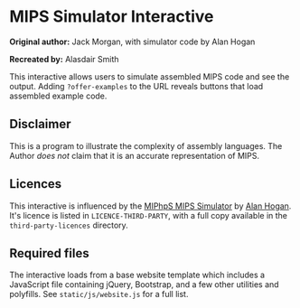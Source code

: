 # MIPS Simulator Interactive

**Original author:** Jack Morgan, with simulator code by Alan Hogan

**Recreated by:** Alasdair Smith

This interactive allows users to simulate assembled MIPS code and see the output.
Adding `?offer-examples` to the URL reveals buttons that load assembled example code.

## Disclaimer

This is a program to illustrate the complexity of assembly languages.
The Author *does not* claim that it is an accurate representation of MIPS.

## Licences

This interactive is influenced by the [MIPhpS MIPS Simulator](https://github.com/alanhogan/miphps-mips-simulator) by [Alan Hogan](http://alanhogan.com/).
It's licence is listed in `LICENCE-THIRD-PARTY`, with a full copy available in the `third-party-licences` directory.

## Required files

The interactive loads from a base website template which includes a JavaScript file containing jQuery, Bootstrap, and a few other utilities and polyfills.
See `static/js/website.js` for a full list.

